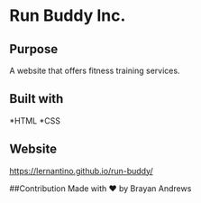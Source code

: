 # Run Buddy Inc.

## Purpose
A website that offers fitness training services.

## Built with
*HTML
*CSS

## Website
https://lernantino.github.io/run-buddy/

##Contribution
Made with ❤️ by Brayan Andrews
